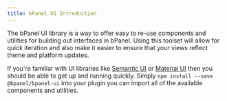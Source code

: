 ```yaml
---
title: bPanel UI Introduction
---
```

The bPanel UI library is a way to offer easy to re-use
components and utilities for building out interfaces in bPanel.
Using this toolset will allow for quick iteration and also
make it easier to ensure that your views reflect theme and platform updates.

If you're familiar with UI libraries like [Semantic UI](http://semantic-ui.com)
or [Material UI](http://www.material-ui.com/#/) then you should be able to get up
and running quickly. Simply `npm install --save @bpanel/bpanel-ui` into your plugin
you can import all of the available components and utilities.
